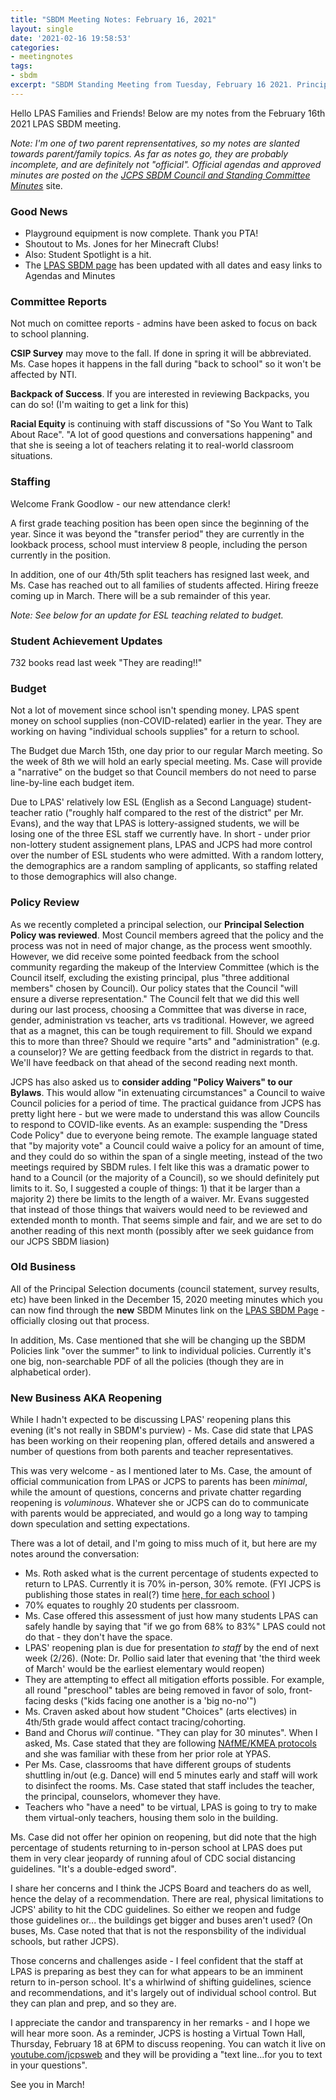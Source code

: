 ```yaml
---
title: "SBDM Meeting Notes: February 16, 2021"
layout: single
date: '2021-02-16 19:58:53'
categories:
- meetingnotes
tags:
- sbdm
excerpt: "SBDM Standing Meeting from Tuesday, February 16 2021. Principal selection policy review, staffing updates, plus reopening plan Q&A"
---
```


Hello LPAS Families and Friends! Below are my notes from the February 16th 2021 LPAS SBDM meeting. 

*Note: I'm one of two parent reprensentatives, so my notes are slanted towards parent/family topics. As far as notes go, they are probably incomplete, and are definitely not "official". Official agendas and approved minutes are posted on the* [*JCPS SBDM Council and Standing Committee Minutes*](https://sppublic.jefferson.kyschools.us/sbdm/SitePages/Home.aspx) site.

### Good News ###

- Playground equipment is now complete. Thank you PTA!
- Shoutout to Ms. Jones for her Minecraft Clubs!
- Also: Student Spotlight is a hit.
- The [LPAS SBDM page](http://lincoln.jefferson.kyschools.us/groups/14915/site_based_decision_making_council_sbdm/sbdm) has been updated with all dates and easy links to Agendas and Minutes

### Committee Reports ###

Not much on comittee reports - admins have been asked to focus on back to school planning. 

**CSIP Survey** may move to the fall. If done in spring it will be abbreviated. Ms. Case hopes it happens in the fall during "back to school" so it won't be affected by NTI. 

**Backpack of Success**. If you are interested in reviewing Backpacks, you can do so! (I'm waiting to get a link for this)

**Racial Equity** is continuing with staff discussions of "So You Want to Talk About Race". "A lot of good questions and conversations happening" and that she is seeing a lot of teachers relating it to real-world classroom situations.

### Staffing ###

Welcome Frank Goodlow - our new attendance clerk!

A first grade teaching position has been open since the beginning of the year. Since it was beyond the "transfer period" they are currently in the lookback process, school must interview 8 people, including the person currently in the position. 

In addition, one of our  4th/5th split teachers has resigned last week, and Ms. Case has reached out to all families of students affected. Hiring freeze coming up in March. There will be a sub remainder of this year. 

_Note: See below for an update for ESL teaching related to budget._

### Student Achievement Updates ###

732 books read last week "They are reading!!"

### Budget ###

Not a lot of movement since school isn't spending money. LPAS spent money on school supplies (non-COVID-related) earlier in the year. They are working on having "individual schools supplies" for a return to school.

The Budget due March 15th, one day prior to our regular March meeting. So the week of 8th we will hold an early special meeting. Ms. Case will provide a "narrative" on the budget so that Council members do not need to parse line-by-line each budget item.

Due to LPAS' relatively low ESL (English as a Second Language) student-teacher ratio ("roughly half compared to the rest of the district" per Mr. Evans), and the way that LPAS is lottery-assigned students, we will be losing one of the three ESL staff we currently have. In short - under prior non-lottery student assignement plans, LPAS and JCPS had more control over the number of ESL students who were admitted. With a random lottery, the demographics are a random sampling of applicants, so staffing related to those demographics will also change. 


### Policy Review ###

As we recently completed a principal selection, our **Principal Selection Policy was reviewed**. Most Council members agreed that the policy and the process was not in need of major change, as the process went smoothly. However, we did receive some pointed feedback from the school community regarding the makeup of the Interview Committee (which is the Council itself, excluding the existing principal, plus "three additional members" chosen by Council). Our policy states that the Council "will ensure a diverse representation." The Council felt that we did this well during our last process, choosing a Committee that was diverse in race, gender, administration vs teacher, arts vs traditional. However, we agreed that as a magnet, this can be tough requirement to fill. Should we expand this to more than three? Should we require "arts" and "administration" (e.g. a counselor)? We are getting feedback from the district in regards to that. We'll have feedback on that ahead of the second reading next month.

JCPS has also asked us to **consider adding "Policy Waivers" to our Bylaws**. This would allow "in extenuating circumstances" a Council to waive Council policies for a period of time. The practical guidance from JCPS has pretty light here - but we were made to understand this was allow Councils to respond to COVID-like events. As an example: suspending the "Dress Code Policy" due to everyone being remote. The example language stated that "by majority vote" a Council could waive a policy for an amount of time, and they could do so within the span of a single meeting, instead of the two meetings required by SBDM rules. I felt like this was a dramatic power to hand to a Council (or the majority of a Council), so we should definitely put limits to it. So, I suggested a couple of things: 1) that it be larger than a majority 2) there be limits to the length of a waiver. Mr. Evans suggested that instead of those things that waivers would need to be reviewed and extended month to month. That seems simple and fair, and we are set to do another reading of this next month (possibly after we seek guidance from our JCPS SBDM liasion) 

### Old Business ###

All of the Principal Selection documents (council statement, survey results, etc) have been linked in the December 15, 2020 meeting minutes which you can now find through the **new** SBDM Minutes link on the [LPAS SBDM Page](https://drive.google.com/drive/folders/155o-OecxAQ_K7wRhO5uX-FqTmXhzyYS1) - officially closing out that process. 

In addition, Ms. Case mentioned that she will be changing up the SBDM Policies link "over the summer" to link to individual policies. Currently it's one big, non-searchable PDF of all the policies (though they are in alphabetical order).

### New Business AKA Reopening ###

While I hadn't expected to be discussing LPAS' reopening plans this evening (it's not really in SBDM's purview) - Ms. Case did state that LPAS has been working on their reopening plan, offered details and answered a number of questions from both parents and teacher representatives.

This was very welcome - as I mentioned later to Ms. Case, the amount of official communication from LPAS or JCPS to parents has been _minimal_, while the amount of questions, concerns and private chatter regarding reopening is _voluminous_. Whatever she or JCPS can do to communicate with parents would be appreciated, and would go a long way to tamping down speculation and setting expectations.

There was a lot of detail, and I'm going to miss much of it, but here are my notes around the conversation:

- Ms. Roth asked what is the current percentage of students expected to return to LPAS. Currently it is 70% in-person, 30% remote. (FYI JCPS is publishing those states in real(?) time [here, for each school](https://app.powerbi.com/view?r=eyJrIjoiM2M5YjhlYjAtMTBiYi00OTYxLWFkYTYtYWQ3YjM2MWRhNjlhIiwidCI6IjI3N2Q1NjRjLTMwYTktNGJjZS1hMThkLWFmYzhlNTQ1NDBlNSIsImMiOjN9) )
- 70% equates to roughly 20 students per classroom. 
- Ms. Case offered this assessment of just how many students LPAS can safely handle by saying that "if we go from 68% to 83%" LPAS could not do that - they don't have the space.
- LPAS' reopening plan is due for presentation _to staff_ by the end of next week (2/26). (Note: Dr. Pollio said later that evening that 'the third week of March' would be the earliest elementary would reopen)
- They are attempting to effect all mitigation efforts possible. For example, all round "preschool" tables are being removed in favor of solo, front-facing desks ("kids facing one another is a 'big no-no'")
- Ms. Craven asked about how student "Choices" (arts electives) in 4th/5th grade would affect contact tracing/cohorting. 
- Band and Chorus _will_ continue. "They can play for 30 minutes". When I asked, Ms. Case stated that they are following [NAfME/KMEA protocols](https://www.kmea.org/home/covid-19-resources-for-music-educators/) and she was familiar with these from her prior role at YPAS.
- Per Ms. Case, classrooms that have different groups of students shuttling in/out (e.g. Dance) will end 5 minutes early and staff will work to disinfect the rooms. Ms. Case stated that staff includes the teacher, the principal, counselors, whomever they have.
- Teachers who "have a need" to be virtual, LPAS is going to try to make them virtual-only teachers, housing them solo in the building.

Ms. Case did not offer her opinion on reopening, but did note that the high percentage of students returning to in-person school at LPAS does put them in very clear jeopardy of running afoul of CDC social distancing guidelines. "It's a double-edged sword". 

I share her concerns and I think the JCPS Board and teachers do as well, hence the delay of a recommendation. There are real, physical limitations to JCPS' ability to hit the CDC guidelines. So either we reopen and fudge those guidelines or... the buildings get bigger and buses aren't used? (On buses, Ms. Case noted that that is not the responsbility of the individual schools, but rather JCPS).

Those concerns and challenges aside - I feel confident that the staff at LPAS is preparing as best they can for what appears to be an imminent return to in-person school. It's a whirlwind of shifting guidelines, science and recommendations, and it's largely out of individual school control. But they can plan and prep, and so they are. 

I appreciate the candor and transparency in her remarks - and I hope we will hear more soon. As a reminder, JCPS is hosting a Virtual Town Hall, Thursday, February 18 at 6PM to discuss reopening. You can watch it live on [youtube.com/jcpsweb](https://youtube.com/jcpsweb) and they will be providing a "text line...for you to text in your questions".

See you in March!